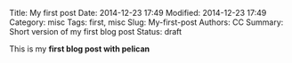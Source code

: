 Title: My first post
Date: 2014-12-23 17:49
Modified: 2014-12-23 17:49
Category: misc
Tags: first, misc
Slug: My-first-post
Authors: CC
Summary: Short version of my first blog post
Status: draft

This is my **first blog post with pelican**
